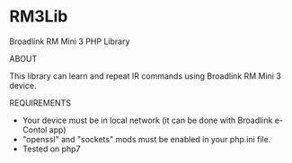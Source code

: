 # RM3Lib
Broadlink RM Mini 3 PHP Library

  ABOUT

This library can learn and repeat IR commands using Broadlink RM Mini 3 device.

  REQUIREMENTS

 - Your device must be in local network (it can be done with Broadlink e-Contol app)
 - "openssl" and "sockets" mods must be enabled in your php.ini file.
 - Tested on php7
